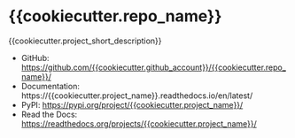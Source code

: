 # {{cookiecutter.repo_name}}

{{cookiecutter.project_short_description}}

- GitHub: https://github.com/{{cookiecutter.github_account}}/{{cookiecutter.repo_name}}/
- Documentation: https://{{cookiecutter.project_name}}.readthedocs.io/en/latest/
- PyPI: https://pypi.org/project/{{cookiecutter.project_name}}/
- Read the Docs: https://readthedocs.org/projects/{{cookiecutter.project_name}}/
